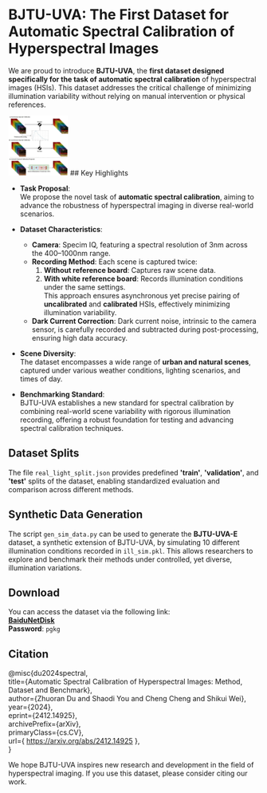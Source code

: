# BJTU-UVA: The First Dataset for Automatic Spectral Calibration of Hyperspectral Images

We are proud to introduce **BJTU-UVA**, the **first dataset designed specifically for the task of automatic spectral calibration** of hyperspectral images (HSIs). This dataset addresses the critical challenge of minimizing illumination variability without relying on manual intervention or physical references.

<img src="figure-task.jpg" alt="任务图示" style="width:120px;">
## Key Highlights

- **Task Proposal**:  
  We propose the novel task of **automatic spectral calibration**, aiming to advance the robustness of hyperspectral imaging in diverse real-world scenarios.

- **Dataset Characteristics**:  
  - **Camera**: Specim IQ, featuring a spectral resolution of 3nm across the 400–1000nm range.  
  - **Recording Method**: Each scene is captured twice:  
    1. **Without reference board**: Captures raw scene data.  
    2. **With white reference board**: Records illumination conditions under the same settings.  
  This approach ensures asynchronous yet precise pairing of **uncalibrated** and **calibrated** HSIs, effectively minimizing illumination variability.  
  - **Dark Current Correction**: Dark current noise, intrinsic to the camera sensor, is carefully recorded and subtracted during post-processing, ensuring high data accuracy.

- **Scene Diversity**:  
  The dataset encompasses a wide range of **urban and natural scenes**, captured under various weather conditions, lighting scenarios, and times of day.

- **Benchmarking Standard**:  
  BJTU-UVA establishes a new standard for spectral calibration by combining real-world scene variability with rigorous illumination recording, offering a robust foundation for testing and advancing spectral calibration techniques.

## Dataset Splits

The file `real_light_split.json` provides predefined **'train'**, **'validation'**, and **'test'** splits of the dataset, enabling standardized evaluation and comparison across different methods.

## Synthetic Data Generation

The script `gen_sim_data.py` can be used to generate the **BJTU-UVA-E** dataset, a synthetic extension of BJTU-UVA, by simulating 10 different illumination conditions recorded in `ill_sim.pkl`. This allows researchers to explore and benchmark their methods under controlled, yet diverse, illumination variations.

## Download

You can access the dataset via the following link:  
**[BaiduNetDisk](https://pan.baidu.com/s/1NawnIBN3ixH_qec70zenLQ)**  
**Password**: `pgkg`

## Citation
@misc{du2024spectral,<br>
      title={Automatic Spectral Calibration of Hyperspectral Images: Method, Dataset and Benchmark}, <br>
      author={Zhuoran Du and Shaodi You and Cheng Cheng and Shikui Wei},<br>
      year={2024},<br>
      eprint={2412.14925},<br>
      archivePrefix={arXiv},<br>
      primaryClass={cs.CV},<br>
      url={ https://arxiv.org/abs/2412.14925 }, <br>
}

We hope BJTU-UVA inspires new research and development in the field of hyperspectral imaging. If you use this dataset, please consider citing our work.
